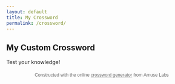 ```yaml
---
layout: default
title: My Crossword
permalink: /crossword/
---
```


<h2>My Custom Crossword</h2>
<p>Test your knowledge!</p>
<!-- Include the CryptoJS library for hashing the user id before sending it to the PuzzleMe server. -->
<script src="https://cdnjs.cloudflare.com/ajax/libs/crypto-js/4.1.1/crypto-js.min.js"></script>
<!-- Include the javascript library for embedding this puzzle. -->
<script id="pm-script" src="https://puzzleme.amuselabs.com/pmm/js/puzzleme-embed.js"></script>
<!-- Specify the Amuse Labs server name from where the puzzles will be served and trigger the embed flow. -->
<script>
    PM_Config.PM_BasePath = "https://puzzleme.amuselabs.com/pmm/";
</script>
<!-- Specifies the puzzle to be embedded on the page. -->
<div style="position: relative; text-align: center;"><div class="pm-embed-div" data-id="7a383515" data-set="ba5848fce5faea2ee8e568493fe53e2d37891e69711149d1043d87e95b0b141f" data-puzzleType="crossword" data-height="700px" data-mobileMargin="10px"></div><div class="pm-attribution-div" style="font-family: sans-serif; font-size: 12px; color: rgb(102, 102, 102); position: absolute; top: 100%; left: 50%; transform: translate(-50%, 0px); padding-top: 5px; width: 100%;">Constructed with the online <a href="https://amuselabs.com/games/crossword/" target="_blank" style="color: #666666; text-decoration: underline;">crossword generator</a> from Amuse Labs</div></div>
